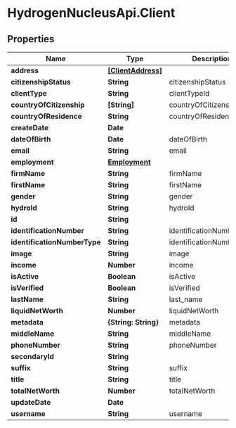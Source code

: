 # HydrogenNucleusApi.Client

## Properties
Name | Type | Description | Notes
------------ | ------------- | ------------- | -------------
**address** | [**[ClientAddress]**](ClientAddress.md) |  | [optional] 
**citizenshipStatus** | **String** | citizenshipStatus | [optional] 
**clientType** | **String** | clientTypeId | 
**countryOfCitizenship** | **[String]** | countryOfCitizenship | [optional] 
**countryOfResidence** | **String** | countryOfResidence | [optional] 
**createDate** | **Date** |  | [optional] 
**dateOfBirth** | **Date** | dateOfBirth | [optional] 
**email** | **String** | email | [optional] 
**employment** | [**Employment**](Employment.md) |  | [optional] 
**firmName** | **String** | firmName | [optional] 
**firstName** | **String** | firstName | [optional] 
**gender** | **String** | gender | [optional] 
**hydroId** | **String** | hydroId | [optional] 
**id** | **String** |  | [optional] 
**identificationNumber** | **String** | identificationNumber | [optional] 
**identificationNumberType** | **String** | identificationNumberType | [optional] 
**image** | **String** | image | [optional] 
**income** | **Number** | income | [optional] 
**isActive** | **Boolean** | isActive | [optional] 
**isVerified** | **Boolean** | isVerified | [optional] 
**lastName** | **String** | last_name | [optional] 
**liquidNetWorth** | **Number** | liquidNetWorth | [optional] 
**metadata** | **{String: String}** | metadata | [optional] 
**middleName** | **String** | middleName | [optional] 
**phoneNumber** | **String** | phoneNumber | [optional] 
**secondaryId** | **String** |  | [optional] 
**suffix** | **String** | suffix | [optional] 
**title** | **String** | title | [optional] 
**totalNetWorth** | **Number** | totalNetWorth | [optional] 
**updateDate** | **Date** |  | [optional] 
**username** | **String** | username | 


